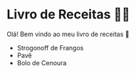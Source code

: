 # Livro de Receitas :man_cook:

Olá! Bem vindo ao meu livro de receitas :wave:

- Strogonoff de Frangos
- Pavê
- Bolo de Cenoura





